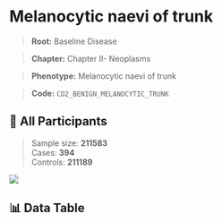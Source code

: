 # Melanocytic naevi of trunk

> **Root:** Baseline Disease  

> **Chapter:** Chapter II- Neoplasms  

> **Phenotype:** Melanocytic naevi of trunk  

> **Code:** `CD2_BENIGN_MELANOCYTIC_TRUNK`

## 🧪 All Participants  
> Sample size: **211583**  
> Cases: **394**  
> Controls: **211189**
<img src="/Sensitive/Figures/ALL/Baseline/CD2_BENIGN_MELANOCYTIC_TRUNK.png"/>

## 📊 Data Table
<CsvTableMRF src="/Sensitive/Data/ALL/Baseline/LG_CD2_BENIGN_MELANOCYTIC_TRUNK.csv"/>

